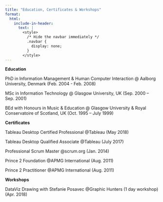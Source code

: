 ```yaml
---
title: "Education, Certificates & Workshops"
format:
  html:
    include-in-header:
      text: |
        <style>
          /* Hide the navbar immediately */
          .navbar {
            display: none;
          }
        </style>
---
```

**Education**

PhD in Information Management & Human Computer Interaction
@ Aalborg University, Denmark (Feb. 2004 - Feb. 2008)

MSc in Information Technology @ Glasgow University, UK (Sep. 2000 – Sep. 2001)

BEd with Honours in Music & Education @ Glasgow University & Royal Conservatoire of Scotland, UK (Oct. 1995 – July 1999)

**Certificates**

Tableau Desktop Certified Professional @Tableau (May 2018)

Tableau Desktop Qualified Associate @Tableau (July 2017)

Professional Scrum Master @scrum.org (Jan. 2014)

Prince 2 Foundation @APMG International (Aug. 2011)

Prince 2 Practitioner @APMG International (Aug. 2011)

    
**Workshops**

DataViz Drawing with Stefanie Posavec @Graphic Hunters (1 day workshop) (Apr. 2018)




